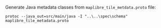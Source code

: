 

Generate Java metadata classes from ``maplibre_tile_metdata.proto`` file:  
```console
protoc --java_out=src/main/java -I "..\..\spec\schema" maplibre_tile_metadata.proto
```
